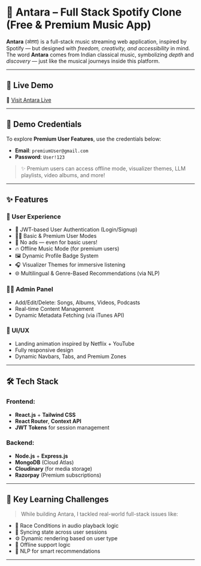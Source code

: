 # 🎵 Antara – Full Stack Spotify Clone (Free & Premium Music App)

**Antara** (अंतरा) is a full-stack music streaming web application, inspired by Spotify — but designed with *freedom, creativity, and accessibility* in mind.  
The word **Antara** comes from Indian classical music, symbolizing *depth* and *discovery* — just like the musical journeys inside this platform.

---

## 🚀 Live Demo
🔗 [Visit Antara Live](https://antaraa.onrender.com/)  

---

## 🔑 Demo Credentials

To explore **Premium User Features**, use the credentials below:

- **Email**: `premiumUser@gmail.com`
- **Password**: `User!123`

> ✨ Premium users can access offline mode, visualizer themes, LLM playlists, video albums, and more!



---

## ✨ Features

### 👤 User Experience
- 🔐 JWT-based User Authentication (Login/Signup)
- 🧑‍💻 Basic & Premium User Modes
- 🚫 No ads — even for basic users!
- 🔥 Offline Music Mode (for premium users)
- 🖼️ Dynamic Profile Badge System
- 🎧 Visualizer Themes for immersive listening
- 🌐 Multilingual & Genre-Based Recommendations (via NLP)

### 🧑‍🏫 Admin Panel
- Add/Edit/Delete: Songs, Albums, Videos, Podcasts
- Real-time Content Management
- Dynamic Metadata Fetching (via iTunes API)

### 🎨 UI/UX
- Landing animation inspired by Netflix + YouTube
- Fully responsive design
- Dynamic Navbars, Tabs, and Premium Zones

---

## 🛠️ Tech Stack

### Frontend:
- **React.js** + **Tailwind CSS**
- **React Router**, **Context API**
- **JWT Tokens** for session management

### Backend:
- **Node.js** + **Express.js**
- **MongoDB** (Cloud Atlas)
- **Cloudinary** (for media storage)
- **Razorpay** (Premium subscriptions)

---

## 🧠 Key Learning Challenges

> While building Antara, I tackled real-world full-stack issues like:
- 🧵 Race Conditions in audio playback logic
- 🔄 Syncing state across user sessions
- ⚙️ Dynamic rendering based on user type
- 📶 Offline support logic
- 🧠 NLP for smart recommendations

---
